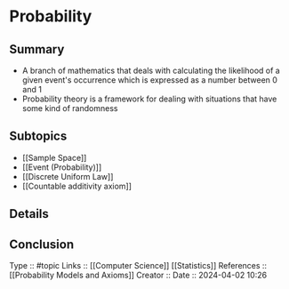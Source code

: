 # Probability

## Summary

- A branch of mathematics that deals with calculating the likelihood of a given event's occurrence which is expressed as a number between 0 and 1
- Probability theory is a framework for dealing with situations that have some kind of randomness
## Subtopics

- [[Sample Space]]
- [[Event (Probability)]]
- [[Discrete Uniform Law]]
- [[Countable additivity axiom]]

## Details

## Conclusion


Type :: #topic
Links :: [[Computer Science]] [[Statistics]]
References :: [[Probability Models and Axioms]]
Creator ::
Date ::  2024-04-02 10:26